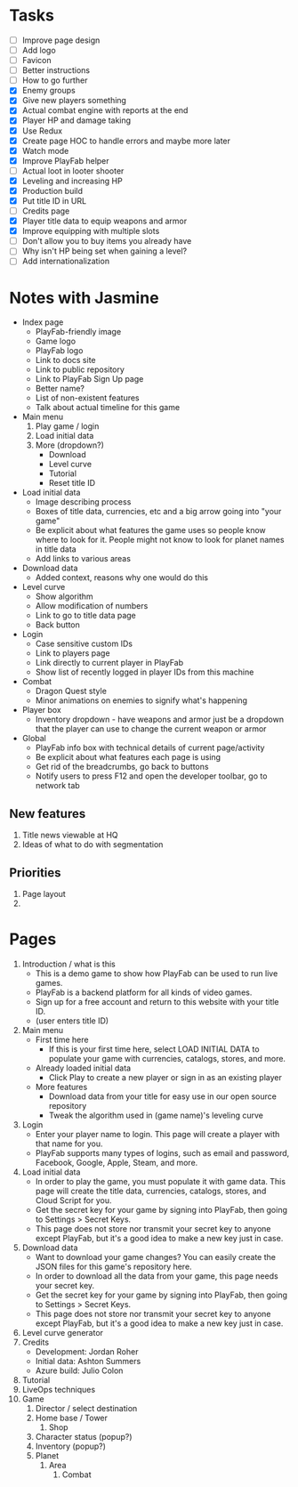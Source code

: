 # Tasks

- [ ] Improve page design
- [ ] Add logo
- [ ] Favicon
- [ ] Better instructions
- [ ] How to go further
- [x] Enemy groups
- [x] Give new players something
- [x] Actual combat engine with reports at the end
- [x] Player HP and damage taking
- [x] Use Redux
- [x] Create page HOC to handle errors and maybe more later
- [x] Watch mode
- [x] Improve PlayFab helper
- [ ] Actual loot in looter shooter
- [x] Leveling and increasing HP
- [x] Production build
- [x] Put title ID in URL
- [ ] Credits page
- [x] Player title data to equip weapons and armor
- [x] Improve equipping with multiple slots
- [ ] Don't allow you to buy items you already have
- [ ] Why isn't HP being set when gaining a level?
- [ ] Add internationalization

# Notes with Jasmine

- Index page
    - PlayFab-friendly image
    - Game logo
    - PlayFab logo
    - Link to docs site
    - Link to public repository
    - Link to PlayFab Sign Up page
    - Better name?
    - List of non-existent features
    - Talk about actual timeline for this game
- Main menu
    1. Play game / login
    1. Load initial data
    1. More (dropdown?)
        - Download
        - Level curve
        - Tutorial
        - Reset title ID
- Load initial data
    - Image describing process
    - Boxes of title data, currencies, etc and a big arrow going into "your game"
    - Be explicit about what features the game uses so people know where to look for it. People might not know to look for planet names in title data
    - Add links to various areas
- Download data
    - Added context, reasons why one would do this
- Level curve
    - Show algorithm
    - Allow modification of numbers
    - Link to go to title data page
    - Back button
- Login
    - Case sensitive custom IDs
    - Link to players page
    - Link directly to current player in PlayFab
    - Show list of recently logged in player IDs from this machine
- Combat
    - Dragon Quest style
    - Minor animations on enemies to signify what's happening
- Player box
    - Inventory dropdown - have weapons and armor just be a dropdown that the player can use to change the current weapon or armor
- Global
    - PlayFab info box with technical details of current page/activity
    - Be explicit about what features each page is using
    - Get rid of the breadcrumbs, go back to buttons
    - Notify users to press F12 and open the developer toolbar, go to network tab

## New features

1. Title news viewable at HQ
1. Ideas of what to do with segmentation

## Priorities

1. Page layout
1. 

# Pages

1. Introduction / what is this
    - This is a demo game to show how PlayFab can be used to run live games.
    - PlayFab is a backend platform for all kinds of video games.
    - Sign up for a free account and return to this website with your title ID.
    - (user enters title ID)
1. Main menu
    - First time here
        - If this is your first time here, select LOAD INITIAL DATA to populate your game with currencies, catalogs, stores, and more.
    - Already loaded initial data
        - Click Play to create a new player or sign in as an existing player
    - More features
        - Download data from your title for easy use in our open source repository
        - Tweak the algorithm used in (game name)'s leveling curve
1. Login
    - Enter your player name to login. This page will create a player with that name for you.
    - PlayFab supports many types of logins, such as email and password, Facebook, Google, Apple, Steam, and more.
1. Load initial data
    - In order to play the game, you must populate it with game data. This page will create the title data, currencies, catalogs, stores, and Cloud Script for you.
    - Get the secret key for your game by signing into PlayFab, then going to Settings > Secret Keys.
    - This page does not store nor transmit your secret key to anyone except PlayFab, but it's a good idea to make a new key just in case.
1. Download data
    - Want to download your game changes? You can easily create the JSON files for this game's repository here.
    - In order to download all the data from your game, this page needs your secret key.
    - Get the secret key for your game by signing into PlayFab, then going to Settings > Secret Keys.
    - This page does not store nor transmit your secret key to anyone except PlayFab, but it's a good idea to make a new key just in case.
1. Level curve generator
1. Credits
    - Development: Jordan Roher
    - Initial data: Ashton Summers
    - Azure build: Julio Colon
1. Tutorial
1. LiveOps techniques
1. Game
    1. Director / select destination
    1. Home base / Tower
        1. Shop
    1. Character status (popup?)
    1. Inventory (popup?)
    1. Planet
        1. Area
            1. Combat